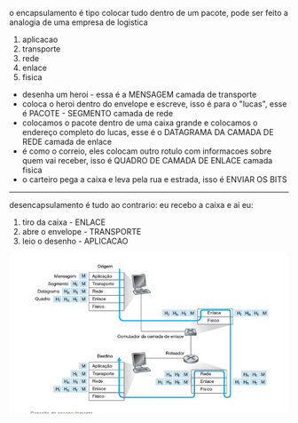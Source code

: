 o encapsulamento é tipo colocar tudo dentro de um pacote, pode ser feito a analogia de uma empresa de logistica

1. aplicacao
2. transporte
3. rede
4. enlace
5. fisica

- desenha um heroi - essa é a MENSAGEM
  camada de transporte
- coloca o heroi dentro do envelope e escreve, isso é para o "lucas", esse é PACOTE - SEGMENTO
  camada de rede
- colocamos o pacote dentro de uma caixa grande e colocamos o endereço completo do lucas, esse é o DATAGRAMA DA CAMADA DE REDE
  camada de enlace
- é como o correio, eles colocam outro rotulo com informacoes sobre quem vai receber, isso é QUADRO DE CAMADA DE ENLACE
  camada fisica
- o carteiro pega a caixa e leva pela rua e estrada, isso é ENVIAR OS BITS

---

desencapsulamento é tudo ao contrario:
eu recebo a caixa e ai eu:

1. tiro da caixa - ENLACE
2. abre o envelope - TRANSPORTE
3. leio o desenho - APLICACAO

![alt text](image-1.png)
